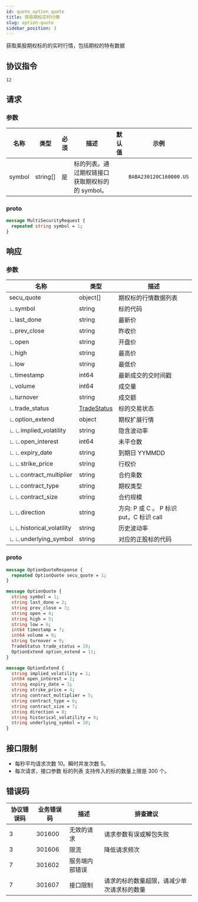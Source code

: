 ```yaml
---
id: quote_option_quote
title: 获取期权实时行情
slug: option-quote
sidebar_position: 3
---
```


获取美股期权标的的实时行情，包括期权的特有数据

## 协议指令

```
12
```

## 请求

### 参数

| 名称   | 类型     | 必须 | 描述                                            | 默认值 | 示例                   |
| ------ | -------- | ---- | ----------------------------------------------- | ------ | ---------------------- |
| symbol | string[] | 是   | 标的列表。通过期权链接口获取期权标的的 symbol。 |        | `BABA230120C160000.US` |

### proto

```protobuf
message MultiSecurityRequest {
  repeated string symbol = 1;
}
```

## 响应

### 参数

| 名称                    | 类型                                 | 描述                                    |
| ----------------------- | ------------------------------------ | --------------------------------------- |
| secu_quote              | object[]                             | 期权标的行情数据列表                    |
| ∟symbol                 | string                               | 标的代码                                |
| ∟last_done              | string                               | 最新价                                  |
| ∟prev_close             | string                               | 昨收价                                  |
| ∟open                   | string                               | 开盘价                                  |
| ∟high                   | string                               | 最高价                                  |
| ∟low                    | string                               | 最低价                                  |
| ∟timestamp              | int64                                | 最新成交的交时间戳                      |
| ∟volume                 | int64                                | 成交量                                  |
| ∟turnover               | string                               | 成交额                                  |
| ∟trade_status           | [TradeStatus](../object#tradestatus) | 标的交易状态                            |
| ∟option_extend          | object                               | 期权扩展行情                            |
| ∟∟implied_volatility    | string                               | 隐含波动率                              |
| ∟∟open_interest         | int64                                | 未平仓数                                |
| ∟∟expiry_date           | string                               | 到期日 YYMMDD                           |
| ∟∟strike_price          | string                               | 行权价                                  |
| ∟∟contract_multiplier   | string                               | 合约乘数                                |
| ∟∟contract_type         | string                               | 期权类型                                |
| ∟∟contract_size         | string                               | 合约规模                                |
| ∟∟direction             | string                               | 方向: P 或 C 。 P 标识 put，C 标识 call |
| ∟∟historical_volatility | string                               | 历史波动率                              |
| ∟∟underlying_symbol     | string                               | 对应的正股标的代码                      |

### proto

```protobuf
message OptionQuoteResponse {
  repeated OptionQuote secu_quote = 1;
}

message OptionQuote {
  string symbol = 1;
  string last_done = 2;
  string prev_close = 3;
  string open = 4;
  string high = 5;
  string low = 6;
  int64 timestamp = 7;
  int64 volume = 8;
  string turnover = 9;
  TradeStatus trade_status = 10;
  OptionExtend option_extend = 11;
}

message OptionExtend {
  string implied_volatility = 1;
  int64 open_interest = 2;
  string expiry_date = 3;
  string strike_price = 4;
  string contract_multiplier = 5;
  string contract_type = 6;
  string contract_size = 7;
  string direction = 8;
  string historical_volatility = 9;
  string underlying_symbol = 10;
}
```

## 接口限制

- 每秒平均请求次数 10。瞬时并发次数 5。
- 每次请求，接口参数 标的列表 支持传入的标的数量上限是 300 个。

## 错误码

| 协议错误码 | 业务错误码 | 描述           | 排查建议                                   |
| ---------- | ---------- | -------------- | ------------------------------------------ |
| 3          | 301600     | 无效的请求     | 请求参数有误或解包失败                     |
| 3          | 301606     | 限流           | 降低请求频次                               |
| 7          | 301602     | 服务端内部错误 |                                            |
| 7          | 301607     | 接口限制       | 请求的标的数量超限，请减少单次请求标的数量 |
